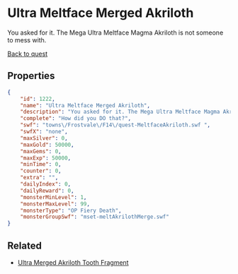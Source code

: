 # Ultra Meltface Merged Akriloth

You asked for it. The Mega Ultra Meltface Magma Akriloth is not someone to mess with.

[Back to quest](../quests.md)

## Properties

```json
{
    "id": 1222,
    "name": "Ultra Meltface Merged Akriloth",
    "description": "You asked for it. The Mega Ultra Meltface Magma Akriloth is not someone to mess with.",
    "complete": "How did you DO that?",
    "swf": "towns\/Frostvale\/F14\/quest-MeltfaceAkriloth.swf ",
    "swfX": "none",
    "maxSilver": 0,
    "maxGold": 50000,
    "maxGems": 0,
    "maxExp": 50000,
    "minTime": 0,
    "counter": 0,
    "extra": "",
    "dailyIndex": 0,
    "dailyReward": 0,
    "monsterMinLevel": 1,
    "monsterMaxLevel": 99,
    "monsterType": "OP Fiery Death",
    "monsterGroupSwf": "mset-meltAkrilothMerge.swf"
}
```

## Related

- [Ultra Merged Akriloth Tooth Fragment](../items/13376-ultra-merged-akriloth-tooth-fragment.md)

